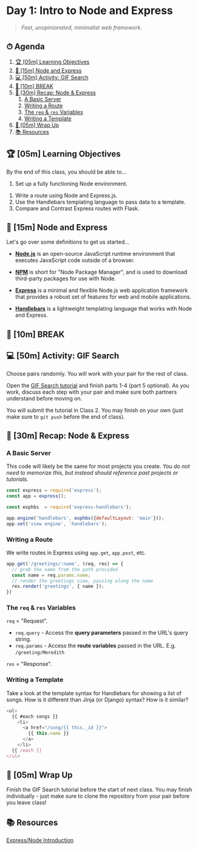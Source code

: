 # Day 1: Intro to Node and Express

> _Fast, unopinionated, minimalist web framework._

<!-- omit in toc-->
## ⏱ Agenda

1. [🏆 [05m] Learning Objectives](#%F0%9F%8F%86-05m-learning-objectives)
1. [📖 [15m] Node and Express](#%F0%9F%93%96-15m-node-and-express)
1. [💻 [50m] Activity: GIF Search](#%F0%9F%92%BB-50m-activity-gif-search)
1. [🌴 [10m] BREAK](#%F0%9F%8C%B4-10m-break)
1. [📖 [30m] Recap: Node & Express](#%F0%9F%93%96-30m-recap-node--express)
   1. [A Basic Server](#a-basic-server)
   1. [Writing a Route](#writing-a-route)
   1. [The `req` & `res` Variables](#the-req--res-variables)
   1. [Writing a Template](#writing-a-template)
1. [🌙 [05m] Wrap Up](#%F0%9F%8C%99-05m-wrap-up)
1. [📚 Resources](#%F0%9F%93%9A-resources)


## 🏆 [05m] Learning Objectives

By the end of this class, you should be able to...

1. Set up a fully functioning Node environment.
<!-- 1. Get to know basic aspects of the Javascript language. -->
1. Write a route using Node and Express.js.
1. Use the Handlebars templating language to pass data to a template.
1. Compare and Contrast Express routes with Flask.

<!-- ## ☀️ [10m] Warm Up: Install Node

Install [Node 14.15.4 LTS](https://nodejs.org/en/) from the Node website.

## 💻 [50m] Activity: Getting to Know Javascript

Basic tutorial: https://github.com/workshopper/javascripting -->

## 📖 [15m] Node and Express

Let's go over some definitions to get us started...

- [**Node.js**](https://nodejs.org/en/about/) is an open-source JavaScript runtime environment that executes JavaScript code outside of a browser.

- [**NPM**](https://www.npmjs.com/) is short for "Node Package Manager", and is used to download third-party packages for use with Node.

- [**Express**](https://expressjs.com/) is a minimal and flexible Node.js web application framework that provides a robust set of features for web and mobile applications.

- [**Handlebars**](https://handlebarsjs.com/) is a lightweight templating language that works with Node and Express.

<!--
## 📖 [15m] Review of Pair Programming

Pair programming is useful because...

- It will train you to **ask better questions** and **work better on a team**.
- Research shows that the **fastest and most effective way** to learn something is to teach it.

In pair programming, there are 2 roles: **Driver** and **Navigator**. You should switch roles often (every 5-10 minutes).

The **driver** is responsible for...

- Typing the code
- Checking for syntax errors
- Asking questions whenever the next step isn't clear


The **navigator** is responsible for...

- Thinking of what to do next
- Explaining why to proceed a particular way
- Looking up documentation
- Checking for syntax errors

**Both programmers** in a pair should...

- Avoid trying to be 'right' - pick a direction and keep going!
- Intervene if your pair is quiet
- Communicate!!!
- Swap roles frequently
-->





## 🌴 [10m] BREAK

## 💻 [50m] Activity: GIF Search

Choose pairs randomly. You will work with your pair for the rest of class.

Open the [GIF Search tutorial](https://github.com/Tech-at-DU/Node-Gif-Search) and finish parts 1-4 (part 5 optional). As you work, discuss each step with your pair and make sure both partners understand before moving on.

You will submit the tutorial in Class 2. You may finish on your own (just make sure to `git push` before the end of class).


## 📖 [30m] Recap: Node & Express

### A Basic Server

This code will likely be the same for most projects you create. *You do not need to memorize this, but instead should reference past projects or tutorials.*

```js
const express = require('express');
const app = express();

const exphbs  = require('express-handlebars');

app.engine('handlebars', exphbs({defaultLayout: 'main'}));
app.set('view engine', 'handlebars');
```

### Writing a Route

We write routes in Express using `app.get`, `app.post`, etc.

```js
app.get('/greetings/:name', (req, res) => {
  // grab the name from the path provided
  const name = req.params.name;
  // render the greetings view, passing along the name
  res.render('greetings', { name });
})
```

### The `req` & `res` Variables

`req` = "Request".

- `req.query` - Access the **query parameters** passed in the URL's query string.
- `req.params` - Access the **route variables** passed in the URL. E.g. `/greeting/Meredith`

`res` = "Response".


### Writing a Template

Take a look at the template syntax for Handlebars for showing a list of songs. How is it different than Jinja (or Django) syntax? How is it similar?

```js
<ul>
  {{ #each songs }}
    <li>
      <a href="/song/{{ this._id }}">
        {{ this.name }}
      </a>
    </li>
  {{ /each }}
</ul>
```

## 🌙 [05m] Wrap Up

Finish the GIF Search tutorial before the start of next class. You may finish individually - just make sure to clone the repository from your pair before you leave class!

## 📚 Resources

[Express/Node Introduction](https://developer.mozilla.org/en-US/docs/Learn/Server-side/Express_Nodejs/Introduction)
